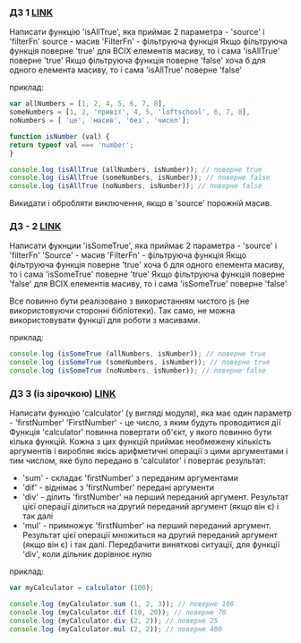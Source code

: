 ### ДЗ 1 **[LINK](task1/)**
Написати функцію 'isAllTrue', яка приймає 2 параметра - 'source' і 'filterFn'
source - масив
'FilterFn' - фільтруюча функція
Якщо фільтруюча функція поверне 'true' для ВСІХ елементів масиву, то і сама 'isAllTrue' поверне 'true'
Якщо фільтруюча функція поверне 'false' хоча б для одного елемента масиву, то і сама 'isAllTrue' поверне 'false'

приклад:
```javascript
var allNumbers = [1, 2, 4, 5, 6, 7, 8],
someNumbers = [1, 2, 'привіт', 4, 5, 'loftschool', 6, 7, 8],
noNumbers = [ 'це', 'масив', 'без', 'чисел'];

function isNumber (val) {
return typeof val === 'number';
}

console.log (isAllTrue (allNumbers, isNumber)); // поверне true
console.log (isAllTrue (someNumbers, isNumber)); // поверне false
console.log (isAllTrue (noNumbers, isNumber)); // поверне false
```
Викидати і обробляти виключення, якщо в 'source' порожній масив.


### ДЗ - 2 **[LINK](task2/someTrue.js)**
Написати фукнции 'isSomeTrue', яка приймає 2 параметра - 'source' і 'filterFn'
'Source' - масив
'FilterFn' - фільтруюча функція
Якщо фільтруюча функція поверне 'true' хоча б для одного елемента масиву, то і сама 'isSomeTrue' поверне 'true'
Якщо фільтруюча функція поверне 'false' для ВСІХ елементів масиву, то і сама 'isSomeTrue' поверне 'false'

Все повинно бути реалізовано з використанням чистого js (не використовуючи сторонні бібліотеки).
Так само, не можна використовувати функції для роботи з масивами.

приклад:
```javascript
console.log (isSomeTrue (allNumbers, isNumber)); // поверне true
console.log (isSomeTrue (someNumbers, isNumber)); // поверне true
console.log (isSomeTrue (noNumbers, isNumber)); // поверне false
```

### ДЗ 3 (із зірочкою) **[LINK](task3/calculator.js)**
Написати функцію 'calculator' (у вигляді модуля), яка має один параметр - 'firstNumber'
'FirstNumber' - це число, з яким будуть проводитися дії
Функція 'calculator' повинна повертати об'єкт, у якого повинно бути кілька функцій.
Кожна з цих функцій приймає необмежену кількість аргументів і виробляє якісь арифметичні
операції з цими аргументами і тим числом, яке було передано в 'calculator' і повертає результат:
- 'sum' - складає 'firstNumber' з переданим аргументами
- 'dif' - віднімає з 'firstNumber' передані аргументи
- 'div' - ділить 'firstNumber' на перший переданий аргумент. Результат цієї операції ділиться на другий переданий аргумент (якщо він є) і так далі
- 'mul' - примножує 'firstNumber' на перший переданий аргумент. Результат цієї операції множиться на другий переданий аргумент (якщо він є) і так далі.
Передбачити виняткові ситуації, для функції 'div', коли дільник дорівнює нулю

приклад:
```javascript
var myCalculator = calculator (100);

console.log (myCalculator.sum (1, 2, 3)); // поверне 106
console.log (myCalculator.dif (10, 20)); // поверне 70
console.log (myCalculator.div (2, 2)); // поверне 25
console.log (myCalculator.mul (2, 2)); // поверне 400
```